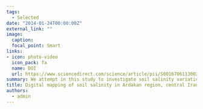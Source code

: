 ```yaml
---
tags:
  - Selected
date: "2014-01-24T00:00:00Z"
external_link: ""
image:
  caption: 
  focal_point: Smart
links:
- icon: photo-video
  icon_pack: fa
  name: DOI
  url: https://www.sciencedirect.com/science/article/pii/S0016706113002565
summary: We attempt in this study to investigate soil salinity variation (vertical and lateral) for a study area within Iran. Here, using soil data base and the full suite of auxiliary data— including the predicted maps of ECav and ECah, ETM+ images, geomorphology map, and terrain parameters—regression tree models were built for each of the standard depths. 
title: Digital mapping of soil salinity in Ardakan region, central Iran
authors: 
  - admin
---
```


